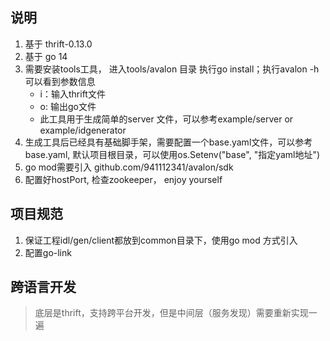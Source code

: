 ## 说明 

1. 基于 thrift-0.13.0
2. 基于 go 14
3. 需要安装tools工具， 进入tools/avalon 目录 执行go install；执行avalon -h 可以看到参数信息
    - i：输入thrift文件
    - o: 输出go文件
    - 此工具用于生成简单的server 文件，可以参考example/server or example/idgenerator
4. 生成工具后已经具有基础脚手架，需要配置一个base.yaml文件，可以参考base.yaml, 默认项目根目录，可以使用os.Setenv("base", "指定yaml地址")
5. go mod需要引入 github.com/941112341/avalon/sdk
6. 配置好hostPort, 检查zookeeper， enjoy yourself


## 项目规范
1. 保证工程idl/gen/client都放到common目录下，使用go mod 方式引入
2. 配置go-link


## 跨语言开发
> 底层是thrift，支持跨平台开发，但是中间层（服务发现）需要重新实现一遍